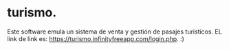 # turismo.
Este software emula un sistema de venta y gestión de pasajes turisticos.
EL link de link es: https://turismo.infinityfreeapp.com/login.php. :)

